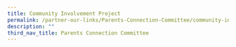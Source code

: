 ```yaml
---
title: Community Involvement Project
permalink: /partner-our-links/Parents-Connection-Committee/community-involvement-project
description: ""
third_nav_title: Parents Connection Committee
---
```

